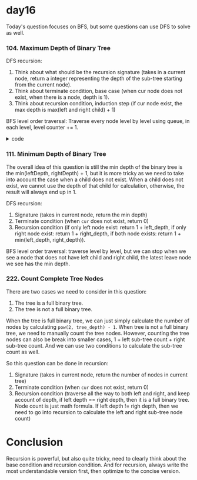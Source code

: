 # day16

Today's question focuses on BFS, but some questions can use DFS to solve as well.

### 104. Maximum Depth of Binary Tree
DFS recursion: 
1. Think about what should be the recursion signature (takes in a current node, return a integer representing the depth of the sub-tree starting from the current node). 
2. Think about terminate condition, base case (when cur node does not exist, when there is a node, depth is 1).
3. Think about recursion condition, induction step (if cur node exist, the max depth is max(left and right child) + 1)

BFS level order traversal:
Traverse every node level by level using queue, in each level, level counter += 1. 

<details>
<summary>code</summary>
</details>

### 111. Minimum Depth of Binary Tree
The overall idea of this question is still the min depth of the binary tree is the min(leftDepth, rightDepth) + 1, but it is more tricky as we need to take into account the case when a child does not exist. When a child does not exist, we cannot use the depth of that child for calculation, otherwise, the result will always end up in 1. 

DFS recursion:
1. Signature (takes in current node, return the min depth)
2. Terminate condition (when `cur` does not exist, return 0)
3. Recursion condition (if only left node exist: return 1 + left_depth, if only right node exist: return 1 + right_depth, if both node exists: return 1 + min(left_depth, right_depth)).

BFS level order traversal:
traverse level by level, but we can stop when we see a node that does not have left child and right child, the latest leave node we see has the min depth.

### 222. Count Complete Tree Nodes
There are two cases we need to consider in this question:
1. The tree is a full binary tree.
2. The tree is not a full binary tree.

When the tree is full binary tree, we can just simply calculate the number of nodes by calculating `pow(2, tree_depth) - 1`. When tree is not a full binary tree, we need to manually count the tree nodes. However, counting the tree nodes can also be break into smaller cases, 1 + left sub-tree count + right sub-tree count. And we can use two conditions to calculate the sub-tree count as well.

So this question can be done in recursion:
1. Signature (takes in current node, return the number of nodes in current tree)
2. Terminate condition (when `cur` does not exist, return 0)
3. Recursion condition (traverse all the way to both left and right, and keep account of depth, if left depth == right depth, then it is a full binary tree. Node count is just math formula. If left depth != righ depth, then we need to go into recursion to calculate the left and right sub-tree node count)

# Conclusion
Recursion is powerful, but also quite tricky, need to clearly think about the base condition and recursion condition. And for recursion, always write the most understandable version first, then optimize to the concise version. 